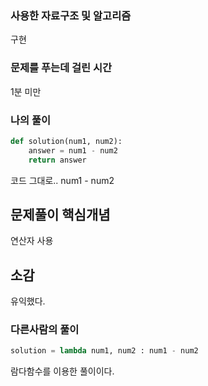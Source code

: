 ### 사용한 자료구조 및 알고리즘
구현

### 문제를 푸는데 걸린 시간
1분 미만

### 나의 풀이

```Python
def solution(num1, num2):
    answer = num1 - num2
    return answer


```
코드 그대로.. num1 - num2

## 문제풀이 핵심개념
연산자 사용

## 소감
유익했다.

### 다른사람의 풀이

```python
solution = lambda num1, num2 : num1 - num2
```


람다함수를 이용한 풀이이다.